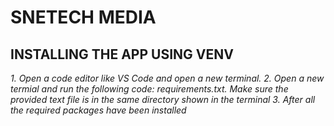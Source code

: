 # SNETECH MEDIA

## INSTALLING THE APP USING VENV
*1. Open a code editor like VS Code and open a new terminal.*
*2. Open a new termial and run the following code: requirements.txt. Make sure the provided text file is in the same directory shown in the terminal*
*3. After all the required packages have been installed*